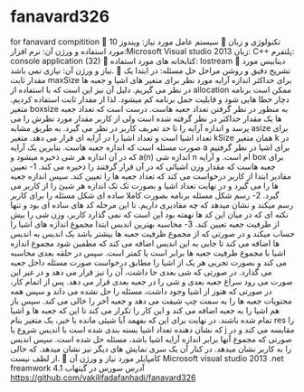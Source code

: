 # fanavard326
for fanavard compitition
	سیستم عامل مورد نیاز: 
ویندوز 10
	تکنولوژی و زبان مورد استفاده و ورژن آن: 
نرم افزار:Microsoft Visual studio 2013 
زبان: C++
پلتفرم: console application (32)
	کتابخانه های مورد استفاده: 
Iostream
	دیتابیس مورد نیاز و ورژن آن:
نیازی نمی باشد. 
	تشریح دقیق و روشن مراحل حل مسئله: 
در ابتدا یک مقدار ثابت maxSize برای حداکثر اندازه آرایه مورد نظر برای متغیر های اشیا و جعبه ها در نظر می گیریم. دلیل آن نیز این است که با استفاده از allocation ممکن است برنامه دچار خطا هایی شود و قابلیت حمل برنامه کم میشود. لذا از مقدار ثابت استفاده کردیم. 
متغیر boxsize به منظور در نظر گرفتن تعداد جعبه هاست. درست است که تعداد جعبه ها یک مقدار حداکثر در نظر گرفته شده است ولی از کاربر مقدار مورد نظرش را می پرسد و اندازه آرایه را تا حد تعریف کاربر در نظر می گیرد. 
به طریق مشابه asize برای تعداد اشیا است و تعداد اشیا را در آرایه ای قرار می دهد.
متغیر kSize همان متغیر k در صورت مسئله است که اندازه جعبه هاست. 
بنابرین یک آرایه a برای اشیا در نظر گرفتیم که در آن اندازه هر شی ذخیره میشود و a(n) اندازه شی n ام است. و آرایه box برای جعبه هاست که مقدار وزن اشیائی که در آن قرار گرفتند را ذخیره می کند. 
1-	تعیین مقادیر
ابتدا از کاربر درخواست می کند که تعداد جعبه ها را تعیین کند. سپس اندازه جعبه ها را می گیرد و در نهایت تعداد اشیا و بصورت تک تک اندازه هر شیئ را از کاربر می گیرد. 
2-	رسم شکل مسئله
برنامه بصورت کاملا ساده ای شکل مسئله را برای کاربر رسم میکند و نشان میدهد که چه مقادیری داریم.
تا این مرحله کد های ساده ای بود و تنها نکته  ای که در میان این کد ها نهفته بود این است که نمی گذارد کاربر، وزن شی را بیش از ظرفیت جعبه تعیین کند. 
3-	محاسبه بهترین اندیس
ابتدا مجموع اندازه های اشیا را حساب میکند و در صورتی که از مجموع ظرفیت جعبه ها بیشتر باشد یک اندیس به اندیس ها اضافه می کند تا جایی به این اندیس اضافه می کند که مطمین شود مجموع اندازه اشیا با مجموع ظرفیت جعبه ها برابر است یا کمتر است. 
سپس در حلقه بعدی محاسبه می کند و بصورت تجربی هر یک از اشیا را مطابق درخواست صورت مسئله داخل جعبه می گذارد. در صورتی که شی بعدی جا داشت، آن را نیز قرار می دهد و در غیر این صورت می رود سراغ جعبه بعدی و شی را در جعبه بعدی قرار می دهد. 
پس از اتمام کار، در صورتی که هنوز از اشیا وجود داشت، مسئله را حل نشده می داند و سپس همه محتویات جعبه ها را به سمت چپ شیفت می دهد و جعبه آخر را خالی می کند. سپس باز هم اشیا را به جعبه اضافه می کند و این کار را تکرار می کند تا این که جعبه ها و اشیا تمام شده باشند. 
در نهایت برای این که بفهمد آیا شیئی مانده یا خیر، یک متغیر بنام res را که نشان دهنده تعداد اشیا بسته بندی شده است با اندیس شروع یا j مقایسه می کند و در صورتی که مجموع آنها برابر اندازه آرایه اشیا باشد، مسئله حل شده است. سپس اندیس را به کاربر نشان میدهد. در کنار آن یک سری نمایش های دیگر نیز نشان میدهد. که خالی از لطف نیست. 
	کامپایلر مورد نیاز و ورژن آن
Microsoft visual studio 2013
.net freamwork 4.1
آدرس سورس در گیتهاب
https://github.com/vakilifadafanhadi/fanavard326
